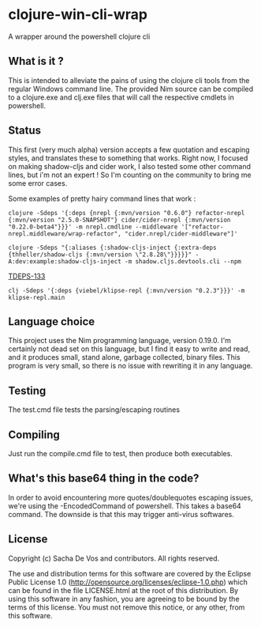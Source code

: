 # clojure-win-cli-wrap
A wrapper around the powershell clojure cli
## What is it ?
This is intended to alleviate the pains of using the clojure cli tools from the regular Windows command line.
The provided Nim source can be compiled to a clojure.exe and clj.exe files that will call the respective cmdlets in powershell.
## Status
This first (very much alpha) version accepts a few quotation and escaping styles, and translates these to something that works.
Right now, I focused on making shadow-cljs and cider work, I also tested some other command lines, but i'm not an expert ! So I'm counting on the community to bring me some error cases.

Some examples of pretty hairy command lines that work :
```
clojure -Sdeps '{:deps {nrepl {:mvn/version "0.6.0"} refactor-nrepl {:mvn/version "2.5.0-SNAPSHOT"} cider/cider-nrepl {:mvn/version "0.22.0-beta4"}}}' -m nrepl.cmdline --middleware '["refactor-nrepl.middleware/wrap-refactor", "cider.nrepl/cider-middleware"]'
```

```
clojure -Sdeps "{:aliases {:shadow-cljs-inject {:extra-deps {thheller/shadow-cljs {:mvn/version \"2.8.28\"}}}}}" -A:dev:example:shadow-cljs-inject -m shadow.cljs.devtools.cli --npm
```

[TDEPS-133](https://clojure.atlassian.net/projects/TDEPS/issues/TDEPS-133)
```
clj -Sdeps '{:deps {viebel/klipse-repl {:mvn/version "0.2.3"}}}' -m klipse-repl.main
```

## Language choice
This project uses the Nim programming language, version 0.19.0. I'm certainly not dead set on this language, but I find it easy to write and read, and it produces small, stand alone, garbage collected, binary files. This program is very small, so there is no issue with rewriting it in any language.
## Testing
The test.cmd file tests the parsing/escaping routines
## Compiling
Just run the compile.cmd file to test, then produce both executables. 
## What's this base64 thing in the code?
In order to avoid encountering more quotes/doublequotes escaping issues, we're using the -EncodedCommand of powershell. This takes a base64 command. The downside is that this may trigger anti-virus softwares.
## License
Copyright (c) Sacha De Vos and contributors. All rights reserved.

The use and distribution terms for this software are covered by the Eclipse Public License 1.0 (http://opensource.org/licenses/eclipse-1.0.php) which can be found in the file LICENSE.html at the root of this distribution. By using this software in any fashion, you are agreeing to be bound by the terms of this license. You must not remove this notice, or any other, from this software.

